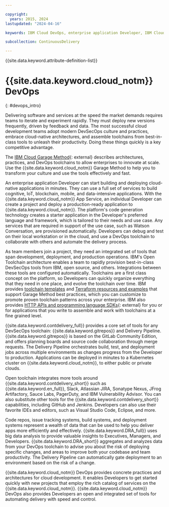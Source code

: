 ```yaml
---

copyright: 
  years: 2015, 2024
lastupdated: "2024-04-16"

keywords: IBM Cloud DevOps, enterprise application Developer, IBM Cloud Garage Method, DevOps toolchain, DevSecOps

subcollection: ContinuousDelivery

---
```


{{site.data.keyword.attribute-definition-list}}

# {{site.data.keyword.cloud_notm}} DevOps
{: #devops_intro}

Delivering software and services at the speed the market demands requires teams to iterate and experiment rapidly. They must deploy new versions frequently, driven by feedback and data. The most successful cloud development teams adopt modern DevSecOps culture and practices, embrace cloud-native architectures, and assemble toolchains from best-in-class tools to unleash their productivity. Doing these things quickly is a key competitive advantage.

The [IBM Cloud Garage Method](https://www.ibm.com/garage){: external} describes architectures, practices, and DevOps toolchains to allow enterprises to innovate at scale. Use the {{site.data.keyword.cloud_notm}} Garage Method to help you to transform your culture and use the tools effectively and fast.

An enterprise application Developer can start building and deploying cloud-native applications in minutes. They can use a full set of services to build cognitive, IoT, blockchain, mobile, and data-intensive applications. With the {{site.data.keyword.cloud_notm}} App Service, an individual Developer can create a project and deploy a production-ready application to {{site.data.keyword.cloud_notm}}. The platform's code generation technology creates a starter application in the Developer's preferred language and framework, which is tailored to their needs and use case. Any services that are required in support of the use case, such as Watson Conversation, are provisioned automatically. Developers can debug and test on their local workstation or in the cloud, and use a DevOps toolchain to collaborate with others and automate the delivery process.

As team members join a project, they need an integrated set of tools that span development, deployment, and production operations. IBM's Open Toolchain architecture enables a team to rapidly provision best-in-class DevSecOps tools from IBM, open source, and others. Integrations between these tools are configured automatically. Toolchains are a first class concept on the platform, so Developers can quickly organize everything that they need in one place, and evolve the toolchain over time. IBM provides [toolchain templates](/docs/ContinuousDelivery?topic=ContinuousDelivery-cd_about) and [Terraform resources and examples](/docs/ContinuousDelivery?topic=ContinuousDelivery-terraform-setup) that support Garage Method best practices, which you can customize to promote proven toolchain patterns across your enterprise. IBM also provides [HTTP APIs and programming language SDKs](https://cloud.ibm.com/apidocs/toolchain){: external} for you or for applications that you write to assemble and work with toolchains at a fine grained level.

{{site.data.keyword.contdelivery_full}} provides a core set of tools for any DevSecOps toolchain: {{site.data.keyword.gitrepos}} and Delivery Pipeline. {{site.data.keyword.gitrepos}} is based on the GitLab Community Edition, and offers planning boards and source code collaboration through merge requests. The Delivery Pipeline orchestrates build, test, and deployment jobs across multiple environments as changes progress from the Developer to production. Applications can be deployed in minutes to a Kubernetes cluster on {{site.data.keyword.cloud_notm}}, to either public or private clouds.

Open toolchain integrates more tools around {{site.data.keyword.contdelivery_short}} such as {{site.data.keyword.en_full}}, Slack, Atlassian JIRA, Sonatype Nexus, JFrog Artifactory, Sauce Labs, PagerDuty, and IBM Vulnerability Advisor. You can also substitute other tools for the {{site.data.keyword.contdelivery_short}} capabilities, including GitHub and Jenkins. Developers can also use their favorite IDEs and editors, such as Visual Studio Code, Eclipse, and more.

Code repos, issue tracking systems, build systems, and deployment systems represent a wealth of data that can be used to help you deliver apps more efficiently and effectively. {{site.data.keyword.DRA_full}} uses big data analysis to provide valuable insights to Executives, Managers, and Developers. {{site.data.keyword.DRA_short}} aggregates and analyzes data from your DevOps toolchain to advise you about the risk of deploying specific changes, and areas to improve both your codebase and team productivity. The Delivery Pipeline can automatically gate deployment to an environment based on the risk of a change.

{{site.data.keyword.cloud_notm}} DevOps provides concrete practices and architectures for cloud development. It enables Developers to get started quickly with new projects that employ the rich catalog of services on the {{site.data.keyword.cloud_notm}}. {{site.data.keyword.cloud_notm}} DevOps also provides Developers an open and integrated set of tools for automating delivery with speed and control.
